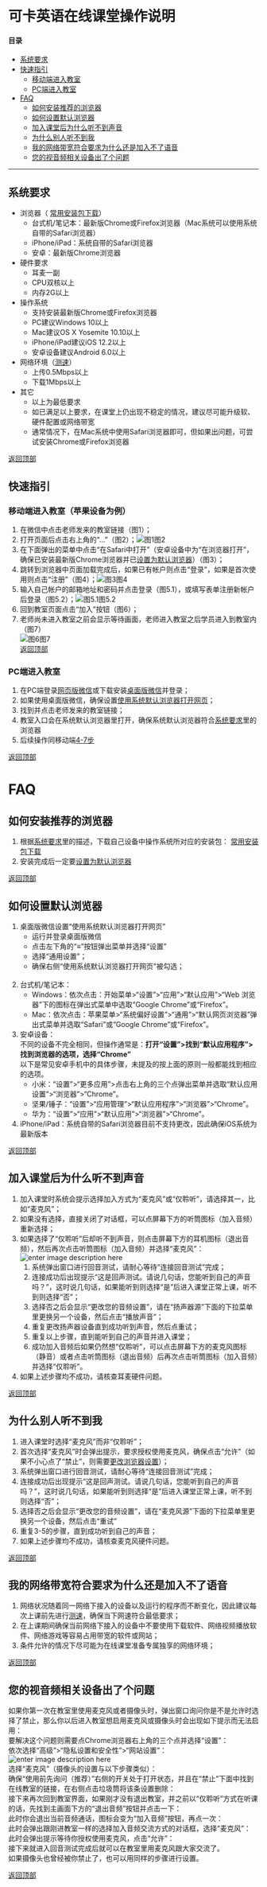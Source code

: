 <h1 id="可卡英语在线课堂操作说明">可卡英语在线课堂操作说明</h1>
<h4 id="目录">目录</h4>
<ul>
<li><a href="#%E7%B3%BB%E7%BB%9F%E8%A6%81%E6%B1%82">系统要求</a></li>
<li><a href="#%E5%BF%AB%E9%80%9F%E6%8C%87%E5%BC%95">快速指引</a>
<ul>
<li><a href="#%E7%A7%BB%E5%8A%A8%E7%AB%AF%E8%BF%9B%E5%85%A5%E6%95%99%E5%AE%A4%EF%BC%88%E8%8B%B9%E6%9E%9C%E8%AE%BE%E5%A4%87%E4%B8%BA%E4%BE%8B%EF%BC%89">移动端进入教室</a></li>
<li><a href="#PC%E7%AB%AF%E8%BF%9B%E5%85%A5%E6%95%99%E5%AE%A4">PC端进入教室</a></li>
</ul>
</li>
<li><a href="#faq">FAQ</a>
<ul>
<li><a href="#%E5%A6%82%E4%BD%95%E5%AE%89%E8%A3%85%E6%8E%A8%E8%8D%90%E7%9A%84%E6%B5%8F%E8%A7%88%E5%99%A8">如何安装推荐的浏览器</a></li>
<li><a href="#%E5%A6%82%E4%BD%95%E8%AE%BE%E7%BD%AE%E9%BB%98%E8%AE%A4%E6%B5%8F%E8%A7%88%E5%99%A8">如何设置默认浏览器</a></li>
<li><a href="#%E5%8A%A0%E5%85%A5%E8%AF%BE%E5%A0%82%E5%90%8E%E4%B8%BA%E4%BB%80%E4%B9%88%E5%90%AC%E4%B8%8D%E5%88%B0%E5%A3%B0%E9%9F%B3">加入课堂后为什么听不到声音</a></li>
<li><a href="#%E4%B8%BA%E4%BB%80%E4%B9%88%E5%88%AB%E4%BA%BA%E5%90%AC%E4%B8%8D%E5%88%B0%E6%88%91">为什么别人听不到我</a></li>
<li><a href="#%E6%88%91%E7%9A%84%E7%BD%91%E7%BB%9C%E5%B8%A6%E5%AE%BD%E7%AC%A6%E5%90%88%E8%A6%81%E6%B1%82%E4%B8%BA%E4%BB%80%E4%B9%88%E8%BF%98%E6%98%AF%E5%8A%A0%E5%85%A5%E4%B8%8D%E4%BA%86%E8%AF%AD%E9%9F%B3">我的网络带宽符合要求为什么还是加入不了语音</a></li>
<li><a href="#%E6%82%A8%E7%9A%84%E8%A7%86%E9%9F%B3%E9%A2%91%E7%9B%B8%E5%85%B3%E8%AE%BE%E5%A4%87%E5%87%BA%E4%BA%86%E4%B8%AA%E9%97%AE%E9%A2%98">您的视音频相关设备出了个问题</a></li>
</ul>
</li>
</ul>
<hr>
<h2 id="系统要求">系统要求</h2>
<ul>
<li>浏览器（ <a href="https://pan.baidu.com/s/1Y8Ji7KLncefzNGm_6MN-lw">常用安装包下载</a>）
<ul>
<li>台式机/笔记本：最新版Chrome或Firefox浏览器（Mac系统可以使用系统自带的Safari浏览器）</li>
<li>iPhone/iPad：系统自带的Safari浏览器</li>
<li>安卓：最新版Chrome浏览器</li>
</ul>
</li>
<li>硬件要求
<ul>
<li>耳麦一副</li>
<li>CPU双核以上</li>
<li>内存2G以上</li>
</ul>
</li>
<li>操作系统
<ul>
<li>支持安装最新版Chrome或Firefox浏览器</li>
<li>PC建议Windows 10以上</li>
<li>Mac建议OS X Yosemite 10.10以上</li>
<li>iPhone/iPad建议iOS 12.2以上</li>
<li>安卓设备建议Android 6.0以上</li>
</ul>
</li>
<li>网络环境（<a href="http://www.speedtest.cn/">测速</a>）
<ul>
<li>上传0.5Mbps以上</li>
<li>下载1Mbps以上</li>
</ul>
</li>
<li>其它
<ul>
<li>以上为最低要求</li>
<li>如已满足以上要求，在课堂上仍出现不稳定的情况，建议尽可能升级软、硬件配置或网络带宽</li>
<li>通常情况下，在Mac系统中使用Safari浏览器即可，但如果出问题，可尝试安装Chrome或Firefox浏览器</li>
</ul>
</li>
</ul>
<p><a href="#%E5%8F%AF%E5%8D%A1%E8%8B%B1%E8%AF%AD%E5%9C%A8%E7%BA%BF%E8%AF%BE%E5%A0%82%E6%93%8D%E4%BD%9C%E8%AF%B4%E6%98%8E">返回顶部</a></p>
<h2 id="快速指引">快速指引</h2>
<h3 id="移动端进入教室（苹果设备为例）">移动端进入教室（苹果设备为例）</h3>
<ol>
<li>在微信中点击老师发来的教室链接（图1）；</li>
<li>打开页面后点击右上角的“…”（图2）；<img src="https://lh3.googleusercontent.com/P2rIRGrHb01w0lF3xjX6YqMOv3hzYDDFmKVJv311epLrznJtrYWv3r-kg_qFS0zdWF_LQJStgSHt" alt="图1图2"></li>
<li>在下面弹出的菜单中点击“在Safari中打开”（安卓设备中为“在浏览器打开”，确保已安装最新版Chrome浏览器并已<a href="#%E5%A6%82%E4%BD%95%E8%AE%BE%E7%BD%AE%E9%BB%98%E8%AE%A4%E6%B5%8F%E8%A7%88%E5%99%A8">设置为默认浏览器</a>）（图3）；</li>
<li>跳转到浏览器中页面加载完成后，如果已有帐户则点击“登录”，如果是首次使用则点击“注册”（图4）；<img src="https://lh3.googleusercontent.com/sBlLZElQ_LOwi2q1i_cfuc0eSpv284i4hsQ6yAT6YaHKNMO-bIVfkztbuNKQbBvuVT-I6MI9dywr" alt="图3图4"></li>
<li>输入自己帐户的邮箱地址和密码并点击登录（图5.1），或填写表单注册新帐户后登录（图5.2）；<img src="https://lh3.googleusercontent.com/AdTw9hYItekImPNltihribsF7Q8-SZ0xtQlU9j8bVdARjW22GfGX1dTKdaak5nrLcDymp7IjD-c1" alt="图5.1图5.2"></li>
<li>回到教室页面点击“加入”按钮（图6）；</li>
<li>老师尚未进入教室之前会显示等待画面，老师进入教室之后学员进入到教室内（图7）<br>
<img src="https://lh3.googleusercontent.com/5_AG2kLfvj34DXCsijQs1y_vHptPhzAGyqXSQ0Mwlbo7WJ0dbfwQA0eoCx3_M_C0z4eQduHXciMM" alt="图6图7"><br>
<a href="#%E5%8F%AF%E5%8D%A1%E8%8B%B1%E8%AF%AD%E5%9C%A8%E7%BA%BF%E8%AF%BE%E5%A0%82%E6%93%8D%E4%BD%9C%E8%AF%B4%E6%98%8E">返回顶部</a></li>
</ol>
<h3 id="pc端进入教室">PC端进入教室</h3>
<ol>
<li>在PC端登录<a href="https://wx.qq.com/">网页版微信</a>或下载安装<a href="https://weixin.qq.com/cgi-bin/readtemplate?&amp;t=weixin_download_list">桌面版微信</a>并登录；</li>
<li>如果使用桌面版微信，确保设置<a href="#%E5%A6%82%E4%BD%95%E8%AE%BE%E7%BD%AE%E9%BB%98%E8%AE%A4%E6%B5%8F%E8%A7%88%E5%99%A8">使用系统默认浏览器打开网页</a>；</li>
<li>找到并点击老师发来的教室链接；</li>
<li>教室入口会在系统默认浏览器里打开，确保系统默认浏览器符合<a href="#%E7%B3%BB%E7%BB%9F%E8%A6%81%E6%B1%82">系统要求</a>里的浏览器</li>
<li>后续操作同移动端<a href="#%E7%A7%BB%E5%8A%A8%E7%AB%AF%E8%BF%9B%E5%85%A5%E6%95%99%E5%AE%A4%EF%BC%88%E8%8B%B9%E6%9E%9C%E8%AE%BE%E5%A4%87%E4%B8%BA%E4%BE%8B%EF%BC%89">4-7步</a></li>
</ol>
<p><a href="#%E5%8F%AF%E5%8D%A1%E8%8B%B1%E8%AF%AD%E5%9C%A8%E7%BA%BF%E8%AF%BE%E5%A0%82%E6%93%8D%E4%BD%9C%E8%AF%B4%E6%98%8E">返回顶部</a></p>
<h1 id="faq">FAQ</h1>
<h2 id="如何安装推荐的浏览器">如何安装推荐的浏览器</h2>
<ol>
<li>根据<a href="#%E7%B3%BB%E7%BB%9F%E8%A6%81%E6%B1%82">系统要求</a>里的描述，下载自己设备中操作系统所对应的安装包： <a href="https://pan.baidu.com/s/1Y8Ji7KLncefzNGm_6MN-lw">常用安装包下载</a></li>
<li>安装完成后一定要<a href="#%E5%A6%82%E4%BD%95%E8%AE%BE%E7%BD%AE%E9%BB%98%E8%AE%A4%E6%B5%8F%E8%A7%88%E5%99%A8">设置为默认浏览器</a></li>
</ol>
<p><a href="#%E5%8F%AF%E5%8D%A1%E8%8B%B1%E8%AF%AD%E5%9C%A8%E7%BA%BF%E8%AF%BE%E5%A0%82%E6%93%8D%E4%BD%9C%E8%AF%B4%E6%98%8E">返回顶部</a></p>
<h2 id="如何设置默认浏览器">如何设置默认浏览器</h2>
<ol>
<li>桌面版微信设置“使用系统默认浏览器打开网页”
<ul>
<li>运行并登录桌面版微信</li>
<li>点击左下角的“≡”按钮弹出菜单并选择“设置”</li>
<li>选择“通用设置”；</li>
<li>确保右侧“使用系统默认浏览器打开网页”被勾选；<br>
<img src="https://lh3.googleusercontent.com/30pIcTi4xkR9m55jHQ1wEpqn3DTzxm7ilaSNQpsYxoclzEbCR6zC9rSjxBC7RhRWE-x3WsOFu-tf" alt=""></li>
</ul>
</li>
<li>台式机/笔记本：
<ul>
<li>Windows：依次点击：开始菜单&gt;“设置”&gt;“应用”&gt;“默认应用”&gt;“Web 浏览器”下的图标在弹出式菜单中选取“Google Chrome”或“Firefox”。</li>
<li>Mac：依次点击：苹果菜单&gt;“系统偏好设置”&gt;“通用”&gt;“默认网页浏览器”弹出式菜单并选取“Safari”或“Google Chrome”或“Firefox”。</li>
</ul>
</li>
<li>安卓设备：<br>
不同的设备不完全相同，但操作通常是：<strong>打开“设置”&gt;找到“默认应用程序”&gt;找到浏览器的选项，选择“Chrome”</strong><br>
以下是常见安卓手机中的具体步骤，未提及的按上面的原则一般都能找到相应的选项。
<ul>
<li>小米：“设置”&gt;“更多应用”&gt;点击右上角的三个点弹出菜单并选取“默认应用设置”&gt;“浏览器”&gt;“Chrome”。</li>
<li>坚果/锤子：“设置”&gt;“应用管理”&gt;“默认应用程序”&gt;“浏览器”&gt;“Chrome”。</li>
<li>华为：“设置”&gt;“应用”&gt;“默认应用”&gt;“浏览器”&gt;“Chrome”。</li>
</ul>
</li>
<li>iPhone/iPad：系统自带的Safari浏览器目前不支持更改，因此确保iOS系统为最新版本</li>
</ol>
<p><a href="#%E5%8F%AF%E5%8D%A1%E8%8B%B1%E8%AF%AD%E5%9C%A8%E7%BA%BF%E8%AF%BE%E5%A0%82%E6%93%8D%E4%BD%9C%E8%AF%B4%E6%98%8E">返回顶部</a></p>
<h2 id="加入课堂后为什么听不到声音">加入课堂后为什么听不到声音</h2>
<ol>
<li>加入课堂时系统会提示选择加入方式为“麦克风”或“仅聆听”，请选择其一，比如“麦克风”；<img src="https://lh3.googleusercontent.com/a8Dl8hq0o3vx6s8968UrY8ymOXimMDtU50hKK_7z11doI7dAhQZWvre60RerzTYdPHduqDYojLPH" alt=""></li>
<li>如果没有选择，直接关闭了对话框，可以点屏幕下方的听筒图标（加入音频）重新选择；<img src="https://lh3.googleusercontent.com/b4LwgrvAdOT2zPbKa6KL1ZhhUMba75LrJLJCos1mK6lPnK6JuUtFjnFf3cu83DxHxEvxt2JNOQnx" alt=""></li>
<li>如果选择了“仅聆听”后却听不到声音，则点击屏幕下方的耳机图标（退出音频），然后再次点击听筒图标（加入音频）并选择“麦克风”：<img src="https://lh3.googleusercontent.com/i6nJZHr9gVxfzU8HOPDt6PmL--B4PsVALYM8v9ZR_8LawS9TQdPtBOwvg3-evvVNsa82bdfKli1m" alt=""><img src="https://lh3.googleusercontent.com/b4LwgrvAdOT2zPbKa6KL1ZhhUMba75LrJLJCos1mK6lPnK6JuUtFjnFf3cu83DxHxEvxt2JNOQnx" alt=""><img src="https://lh3.googleusercontent.com/a8Dl8hq0o3vx6s8968UrY8ymOXimMDtU50hKK_7z11doI7dAhQZWvre60RerzTYdPHduqDYojLPH" alt="enter image description here">
<ol>
<li>系统弹出窗口进行回音测试，请耐心等待“连接回音测试”完成；<img src="https://lh3.googleusercontent.com/MkXjD3pE1hOhdy7V-SrDWByIOzOIPosomuRCFveLDEn1d67GLQJ2jU4DqZJs_Im3_x-gq7KONc18" alt=""></li>
<li>连接成功后出现提示“这是回声测试。请说几句话，您能听到自己的声音吗？”，这时说几句话，如果能听到则选择“是”后进入课堂正常上课，听不到则选择“否”；<img src="https://lh3.googleusercontent.com/-JtN6QeFExWiH5JTbeeT93Eq8NnzcKyGccHV3udbfCgyu6bg3mX41dmbv4P1kL340lWNFG9eUdA-" alt=""></li>
<li>选择否之后会显示“更改您的音频设置”，请在“扬声器源”下面的下拉菜单里更换另一个设备，然后点击“播放声音”；<img src="https://lh3.googleusercontent.com/Oc_6KSKqe7e_YtcogpcFxB45o73WJcbLVZYSv9PGaeucK8dOr54JqILrN6VOsT7mSZSQlMbIJ2Ow" alt=""></li>
<li>重复更改扬声器设备直到成功听到声音，然后点重试；</li>
<li>重复以上步骤，直到能听到自己的声音并进入课堂；</li>
<li>成功加入音频后如果仍然想“仅聆听”，可以点击屏幕下方的麦克风图标（静音）或者点击听筒图标（退出音频）后再次点击听筒图标（加入音频）并选择“仅聆听”。</li>
</ol>
</li>
<li>如果上述步骤均不成功，请核查耳麦硬件问题。</li>
</ol>
<p><a href="#%E5%8F%AF%E5%8D%A1%E8%8B%B1%E8%AF%AD%E5%9C%A8%E7%BA%BF%E8%AF%BE%E5%A0%82%E6%93%8D%E4%BD%9C%E8%AF%B4%E6%98%8E">返回顶部</a></p>
<h2 id="为什么别人听不到我">为什么别人听不到我</h2>
<ol>
<li>进入课堂时选择“麦克风”而非“仅聆听”；<img src="https://lh3.googleusercontent.com/a8Dl8hq0o3vx6s8968UrY8ymOXimMDtU50hKK_7z11doI7dAhQZWvre60RerzTYdPHduqDYojLPH" alt=""></li>
<li>首次选择“麦克风”时会弹出提示，要求授权使用麦克风，确保点击“允许”（如果不小心点了“禁止”，则需要<a href="#%E6%82%A8%E7%9A%84%E8%A7%86%E9%9F%B3%E9%A2%91%E7%9B%B8%E5%85%B3%E8%AE%BE%E5%A4%87%E5%87%BA%E4%BA%86%E4%B8%AA%E9%97%AE%E9%A2%98">更改浏览器设置</a>）；<img src="https://lh3.googleusercontent.com/s09GgCWH7vOPwNLoMtWELoTN2UvSwMjE0IjGinfIcCc2Bf-IYHK3nhXIz3Ff0eXKvkPRmyxcIEB-" alt=""></li>
<li>系统弹出窗口进行回音测试，请耐心等待“连接回音测试”完成；<img src="https://lh3.googleusercontent.com/MkXjD3pE1hOhdy7V-SrDWByIOzOIPosomuRCFveLDEn1d67GLQJ2jU4DqZJs_Im3_x-gq7KONc18" alt=""></li>
<li>连接成功后出现提示“这是回声测试。请说几句话，您能听到自己的声音吗？”，这时说几句话，如果能听到则选择“是”后进入课堂正常上课，听不到则选择“否”；<img src="https://lh3.googleusercontent.com/-JtN6QeFExWiH5JTbeeT93Eq8NnzcKyGccHV3udbfCgyu6bg3mX41dmbv4P1kL340lWNFG9eUdA-" alt=""></li>
<li>选择否之后会显示“更改您的音频设置”，请在“麦克风源”下面的下拉菜单里更换另一个设备，然后点击“重试”<img src="https://lh3.googleusercontent.com/Oc_6KSKqe7e_YtcogpcFxB45o73WJcbLVZYSv9PGaeucK8dOr54JqILrN6VOsT7mSZSQlMbIJ2Ow" alt=""></li>
<li>重复3-5的步骤，直到成功听到自己的声音；</li>
<li>如果上述步骤均不成功，请核查麦克风硬件问题。</li>
</ol>
<p><a href="#%E5%8F%AF%E5%8D%A1%E8%8B%B1%E8%AF%AD%E5%9C%A8%E7%BA%BF%E8%AF%BE%E5%A0%82%E6%93%8D%E4%BD%9C%E8%AF%B4%E6%98%8E">返回顶部</a></p>
<h2 id="我的网络带宽符合要求为什么还是加入不了语音">我的网络带宽符合要求为什么还是加入不了语音</h2>
<ol>
<li>网络状况随着同一网络下接入的设备以及运行的程序而不断变化，因此建议每次上课前先进行<a href="http://www.speedtest.cn/">测速</a>，确保当下网速符合最低要求；</li>
<li>在上课期间确保当前网络下接入的设备中不要使用下载软件、网络视频播放软件、网络游戏等容易占用带宽的软件或网站；</li>
<li>条件允许的情况下尽可能为在线课堂准备专属独享的网络环境；</li>
</ol>
<p><a href="#%E5%8F%AF%E5%8D%A1%E8%8B%B1%E8%AF%AD%E5%9C%A8%E7%BA%BF%E8%AF%BE%E5%A0%82%E6%93%8D%E4%BD%9C%E8%AF%B4%E6%98%8E">返回顶部</a></p>
<h2 id="您的视音频相关设备出了个问题">您的视音频相关设备出了个问题</h2>
<p>如果你第一次在教室里使用麦克风或者摄像头时，弹出窗口询问你是不是允许时选择了禁止，那么你以后进入教室想启用麦克风或摄像头时会出现如下提示而无法启用：<br>
<img src="https://lh3.googleusercontent.com/4Bu8zoMnBGK0IipQOmvpGUgPitv3iclAug0l5XBoPZu6c463EI4ZxGgElLixb_zrF7d_O-koo_05" alt=""><br>
要解决这个问题则需要点Chrome浏览器右上角的三个点并选择“设置”：<br>
<img src="https://lh3.googleusercontent.com/y3zqO1MvmKuF7ltPPYeJN52WM6A-w6YF1q45It3rGCdscPee9bQoBQ6UrPwgfunE1RG-RwVH9r3m" alt=""><br>
依次选择“高级”&gt;“隐私设置和安全性”&gt;“网站设置”：<br>
<img src="https://lh3.googleusercontent.com/4yRkzQTux0-IlxbRvDRIJiJavaXUfdiRrlSPAbAo_lLfS2nRKa0gL--iiGyQgu9zUrRJ9xFxu4jE" alt="enter image description here"><br>
选择“麦克风”（摄像头的设置与以下步骤类似）：<br>
<img src="https://lh3.googleusercontent.com/czXgVk9IR3vgBdjscsAnFPrjvwhel8SXJOM00BrFkcuIXr81AzpXQVt96t3opTmizDU3ldgh9s9f" alt=""><br>
确保“使用前先询问（推荐）”右侧的开关处于打开状态，并且在“禁止”下面中找到在线教室的链接，在右侧点击垃圾筒将该条设置删除：<br>
<img src="https://lh3.googleusercontent.com/xgNTzJsC2qg1C3o6KMrVby9tXIsDPPW7OEf0hGOBXnAdVNGDJIeiMg-7KeePn-v7-n6gRQG1pvG2" alt=""><br>
接下来再次回到教室界面，如果刚才没有退出教室，并之前以“仅聆听”方式在听课的话，先找到主画面下方的“退出音频”按钮并点击一下：<br>
<img src="https://lh3.googleusercontent.com/i6nJZHr9gVxfzU8HOPDt6PmL--B4PsVALYM8v9ZR_8LawS9TQdPtBOwvg3-evvVNsa82bdfKli1m" alt=""><br>
此时你会退出当前音频通话，图标会变为“加入音频”按钮，再点一次：<br>
<img src="https://lh3.googleusercontent.com/b4LwgrvAdOT2zPbKa6KL1ZhhUMba75LrJLJCos1mK6lPnK6JuUtFjnFf3cu83DxHxEvxt2JNOQnx" alt=""><br>
此时会弹出跟刚进教室一样的选择加入音频交流方式的对话框，选择“麦克风”：<br>
<img src="https://lh3.googleusercontent.com/a8Dl8hq0o3vx6s8968UrY8ymOXimMDtU50hKK_7z11doI7dAhQZWvre60RerzTYdPHduqDYojLPH" alt=""><br>
此时会弹出提示等待你授权使用麦克风，点击“允许”：<br>
<img src="https://lh3.googleusercontent.com/hW4NaqaZ67vQYSeAea_TMOqzjEARnxqlkzRVszTmZHEu4nSd3VsWmsaYPTGkOUakurA9S9hPy75u" alt=""><br>
接下来就进入回音测试完成后就可以在教室里用麦克风跟大家交流了。<br>
如果摄像头也曾经被你禁止了，也可以用同样的步骤进行设置。</p>
<p><a href="#%E5%8F%AF%E5%8D%A1%E8%8B%B1%E8%AF%AD%E5%9C%A8%E7%BA%BF%E8%AF%BE%E5%A0%82%E6%93%8D%E4%BD%9C%E8%AF%B4%E6%98%8E">返回顶部</a></p>

